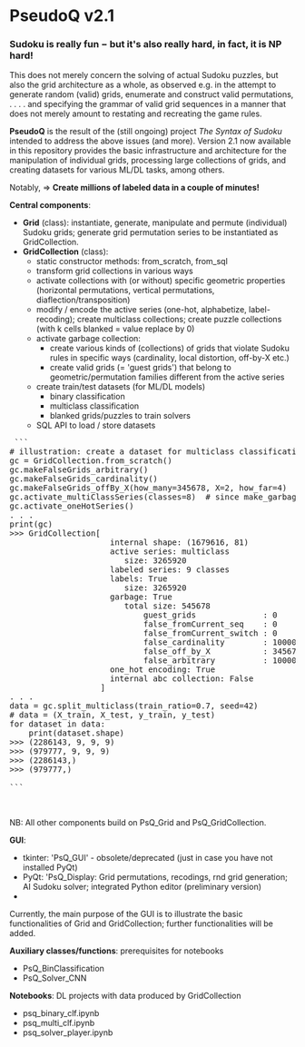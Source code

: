 # PseudoQ v2.1

### Sudoku is really fun $-$ but it's also really hard, in fact, it is NP hard! 
This does not merely concern the solving of actual Sudoku puzzles, but also the grid architecture as a whole, as observed e.g. in the attempt to generate random (valid) grids, enumerate and construct valid permutations, . . . . and specifying the grammar of valid grid sequences in a manner that does not merely amount to restating and recreating the game rules. 


**PseudoQ** is the result of the (still ongoing) project *The Syntax of Sudoku* intended to address the above issues (and more). Version 2.1 now available in this repository provides the basic infrastructure and architecture for the manipulation of individual grids, processing large collections of grids, and creating datasets for various ML/DL tasks, among others.  

Notably, $\Rightarrow$ **Create millions of labeled data in a couple of minutes!**


**Central components**: 
- **Grid** (class): instantiate, generate, manipulate and permute (individual) Sudoku grids; generate grid permutation series to be instantiated as GridCollection. 
- **GridCollection** (class):
    * static constructor methods: from_scratch, from_sql 
    * transform grid collections in various ways
    * activate collections with (or without) specific geometric properties (horizontal permutations, vertical permutations, diaflection/transposition)
    * modify / encode the active series (one-hot, alphabetize, label-recoding); create multiclass collections; create puzzle collections (with k cells blanked = value replace by 0)
    * activate garbage collection:
        - create various kinds of (collections) of grids that violate Sudoku rules in specific ways (cardinality, local distortion, off-by-X etc.)
        - create valid grids (= 'guest grids') that belong to geometric/permutation families different from the active series
    * create train/test datasets (for ML/DL models) 
        - binary classification
        - multiclass classification
        - blanked grids/puzzles to train solvers 
    * SQL API to load / store datasets <br>


<pre> ```
# illustration: create a dataset for multiclass classification task  
gc = GridCollection.from_scratch()
gc.makeFalseGrids_arbitrary() 
gc.makeFalseGrids_cardinality()
gc.makeFalseGrids_offBy_X(how_many=345678, X=2, how_far=4)
gc.activate_multiClassSeries(classes=8)  # since make_garbage=True (default) -> + 1 garbage class = 9 classes
gc.activate_oneHotSeries()	
. . . 
print(gc)	
>>> GridCollection[ 
                     internal shape: (1679616, 81)  
                     active series: multiclass 
   	                	size: 3265920  
                     labeled series: 9 classes  
                     labels: True  
	               		size: 3265920  
                     garbage: True 
	               		total size: 545678 
 					 		guest_grids              : 0
					 		false_fromCurrent_seq    : 0
					 		false_fromCurrent_switch : 0
					 		false_cardinality        : 100000
					 		false_off_by_X           : 345678
					 		false_arbitrary          : 100000 
                     one_hot encoding: True  
                     internal abc collection: False  
                   ] 	
. . . 
data = gc.split_multiclass(train_ratio=0.7, seed=42) 
# data = (X_train, X_test, y_train, y_test)  
for dataset in data:
    print(dataset.shape)
>>> (2286143, 9, 9, 9)
>>> (979777, 9, 9, 9)
>>> (2286143,)
>>> (979777,)	

``` </pre>
<br>

NB: All other components build on PsQ_Grid and PsQ_GridCollection.
<br>

**GUI**: 
- tkinter: 'PsQ_GUI' - obsolete/deprecated (just in case you have not installed PyQt)
- PyQt: 'PsQ_Display: Grid permutations, recodings, rnd grid generation; AI Sudoku solver; integrated Python editor (preliminary version)
- 
Currently, the main purpose of the GUI is to illustrate the basic functionalities of Grid and GridCollection; further functionalities will be added.


**Auxiliary classes/functions**: prerequisites for notebooks
- PsQ_BinClassification
- PsQ_Solver_CNN 


**Notebooks**: DL projects with data produced by GridCollection
- psq_binary_clf.ipynb
- psq_multi_clf.ipynb
- psq_solver_player.ipynb









